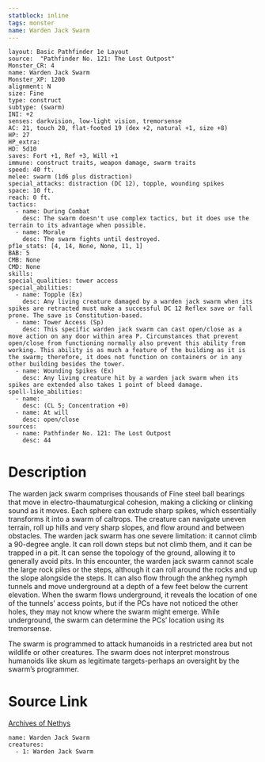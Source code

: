 ```yaml
---
statblock: inline
tags: monster
name: Warden Jack Swarm
---
```

```statblock
layout: Basic Pathfinder 1e Layout
source:  "Pathfinder No. 121: The Lost Outpost"
Monster_CR: 4
name: Warden Jack Swarm
Monster_XP: 1200
alignment: N
size: Fine
type: construct
subtype: (swarm)
INI: +2
senses: darkvision, low-light vision, tremorsense
AC: 21, touch 20, flat-footed 19 (dex +2, natural +1, size +8)
HP: 27
HP_extra: 
HD: 5d10
saves: Fort +1, Ref +3, Will +1
immune: construct traits, weapon damage, swarm traits
speed: 40 ft.
melee: swarm (1d6 plus distraction)
special_attacks: distraction (DC 12), topple, wounding spikes
space: 10 ft.
reach: 0 ft.
tactics:
  - name: During Combat
    desc: The swarm doesn't use complex tactics, but it does use the terrain to its advantage when possible.
  - name: Morale
    desc: The swarm fights until destroyed.
pf1e_stats: [4, 14, None, None, 11, 1]
BAB: 5
CMB: None
CMD: None
skills: 
special_qualities: tower access
special_abilities:
  - name: Topple (Ex)
    desc: Any living creature damaged by a warden jack swarm when its spikes are retracted must make a successful DC 12 Reflex save or fall prone. The save is Constitution-based.
  - name: Tower Access (Sp)
    desc: This specific warden jack swarm can cast open/close as a move action on any door within area P. Circumstances that prevent open/close from functioning normally also prevent this ability from working. This ability is as much a feature of the building as it is the swarm; therefore, it does not function on containers or in any other building besides the tower.
  - name: Wounding Spikes (Ex)
    desc: Any living creature hit by a warden jack swarm when its spikes are extended also takes 1 point of bleed damage.
spell-like_abilities:
  - name:
    desc: (CL 5; Concentration +0)
  - name: At will
    desc: open/close
sources:
  - name: Pathfinder No. 121: The Lost Outpost
    desc: 44
```
# Description
The warden jack swarm comprises thousands of Fine steel ball bearings that move in electro-thaumaturgical cohesion, making a clicking or clinking sound as it moves. Each sphere can extrude sharp spikes, which essentially transforms it into a swarm of caltrops. The creature can navigate uneven terrain, roll up hills and very sharp slopes, and flow around and between obstacles. The warden jack swarm has one severe limitation: it cannot climb a 90-degree angle. It can roll down steps but not climb them, and it can be trapped in a pit. It can sense the topology of the ground, allowing it to generally avoid pits. In this encounter, the warden jack swarm cannot scale the large rock piles or the steps, although it can roll around the rocks and up the slope alongside the steps. It can also flow through the ankheg nymph tunnels and move underground at a depth of a few feet below the current elevation. When the swarm flows underground, it reveals the location of one of the tunnels’ access points, but if the PCs have not noticed the other holes, they may not know where the swarm might emerge. While underground, the swarm can determine the PCs’ location using its tremorsense.

 The swarm is programmed to attack humanoids in a restricted area but not wildlife or other creatures. The swarm does not interpret monstrous humanoids like skum as legitimate targets-perhaps an oversight by the swarm’s programmer.
# Source Link
[Archives of Nethys](https://aonprd.com/MonsterDisplay.aspx?ItemName=Warden%20Jack%20Swarm)
```encounter-table
name: Warden Jack Swarm
creatures:
  - 1: Warden Jack Swarm
```
